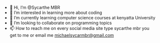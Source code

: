 - 👋 Hi, I’m @Sycarthe MBR
- 👀 I’m interested in learning more about coding 
- 🌱 I’m currently learning computer science courses at kenyatta University 
- 💞️ I’m looking to collaborate on programming topics 
- 📫 How to reach me on every social media site type sycarthe mbr you get to me or email me michaelsycarmbr@gmail.com 

<!---
Sycarmbr is a ✨ special ✨ repository because its `README.md` (this file) appears on your GitHub profile.
You can click the Preview link to take a look at your changes.
--->
